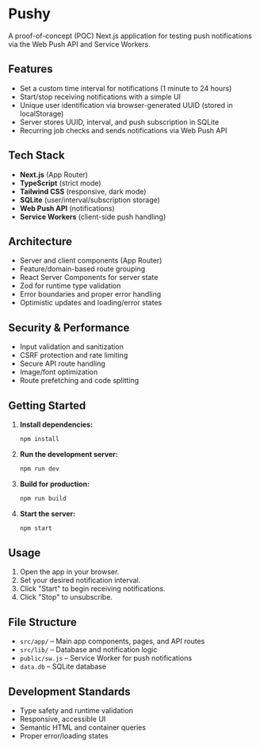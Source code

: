 
# Pushy

A proof-of-concept (POC) Next.js application for testing push notifications via the Web Push API and Service Workers.

## Features

- Set a custom time interval for notifications (1 minute to 24 hours)
- Start/stop receiving notifications with a simple UI
- Unique user identification via browser-generated UUID (stored in localStorage)
- Server stores UUID, interval, and push subscription in SQLite
- Recurring job checks and sends notifications via Web Push API

## Tech Stack

- **Next.js** (App Router)
- **TypeScript** (strict mode)
- **Tailwind CSS** (responsive, dark mode)
- **SQLite** (user/interval/subscription storage)
- **Web Push API** (notifications)
- **Service Workers** (client-side push handling)

## Architecture

- Server and client components (App Router)
- Feature/domain-based route grouping
- React Server Components for server state
- Zod for runtime type validation
- Error boundaries and proper error handling
- Optimistic updates and loading/error states

## Security & Performance

- Input validation and sanitization
- CSRF protection and rate limiting
- Secure API route handling
- Image/font optimization
- Route prefetching and code splitting

## Getting Started

1. **Install dependencies:**
	```sh
	npm install
	```

2. **Run the development server:**
	```sh
	npm run dev
	```

3. **Build for production:**
	```sh
	npm run build
	```

4. **Start the server:**
	```sh
	npm start
	```

## Usage

1. Open the app in your browser.
2. Set your desired notification interval.
3. Click "Start" to begin receiving notifications.
4. Click "Stop" to unsubscribe.

## File Structure

- `src/app/` – Main app components, pages, and API routes
- `src/lib/` – Database and notification logic
- `public/sw.js` – Service Worker for push notifications
- `data.db` – SQLite database

## Development Standards

- Type safety and runtime validation
- Responsive, accessible UI
- Semantic HTML and container queries
- Proper error/loading states